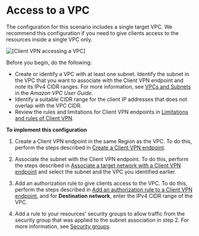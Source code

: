 # Access to a VPC<a name="scenario-vpc"></a>

The configuration for this scenario includes a single target VPC\. We recommend this configuration if you need to give clients access to the resources inside a single VPC only\.

![\[Client VPN accessing a VPC\]](http://docs.aws.amazon.com/vpn/latest/clientvpn-admin/images/client-vpn-scenario-vpc.png)

Before you begin, do the following:
+ Create or identify a VPC with at least one subnet\. Identify the subnet in the VPC that you want to associate with the Client VPN endpoint and note its IPv4 CIDR ranges\. For more information, see [ VPCs and Subnets](https://docs.aws.amazon.com/vpc/latest/userguide/VPC_Subnets.html) in the *Amazon VPC User Guide*\.
+ Identify a suitable CIDR range for the client IP addresses that does not overlap with the VPC CIDR\. 
+ Review the rules and limitations for Client VPN endpoints in [Limitations and rules of Client VPN](what-is.md#what-is-limitations)\.

**To implement this configuration**

1. Create a Client VPN endpoint in the same Region as the VPC\. To do this, perform the steps described in [Create a Client VPN endpoint](cvpn-working-endpoints.md#cvpn-working-endpoint-create)\.

1. Associate the subnet with the Client VPN endpoint\. To do this, perform the steps described in [Associate a target network with a Client VPN endpoint](cvpn-working-target.md#cvpn-working-target-associate) and select the subnet and the VPC you identified earlier\.

1. Add an authorization rule to give clients access to the VPC\. To do this, perform the steps described in [Add an authorization rule to a Client VPN endpoint](cvpn-working-rules.md#cvpn-working-rule-authorize), and for **Destination network**, enter the IPv4 CIDR range of the VPC\.

1. Add a rule to your resources' security groups to allow traffic from the security group that was applied to the subnet association in step 2\. For more information, see [Security groups](client-authorization.md#security-groups)\.
